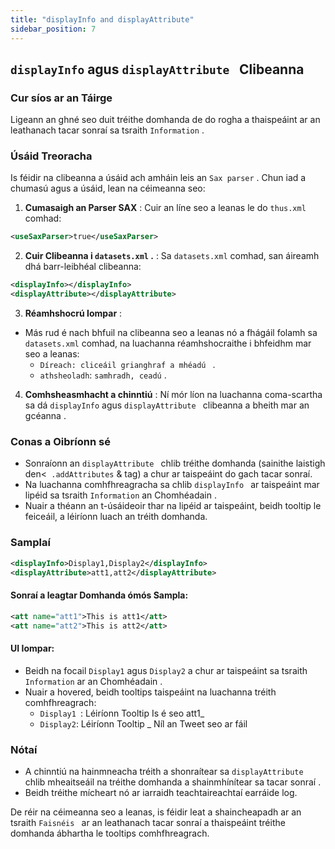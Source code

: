 ```yaml
---
title: "displayInfo and displayAttribute"
sidebar_position: 7
---
```

## `displayInfo` agus `displayAttribute ` Clibeanna

### Cur síos ar an Táirge
Ligeann an ghné seo duit tréithe domhanda de do rogha a thaispeáint ar an leathanach tacar sonraí sa tsraith `Information` .

### Úsáid Treoracha
Is féidir na clibeanna a úsáid ach amháin leis an `Sax parser` . Chun iad a chumasú agus a úsáid, lean na céimeanna seo:

1.  **Cumasaigh an Parser SAX** :
Cuir an líne seo a leanas le do ` thus.xml ` comhad:
   ```xml
   <useSaxParser>true</useSaxParser>
   ```

2.  **Cuir Clibeanna i `datasets.xml` .** :
Sa `datasets.xml` comhad, san áireamh dhá barr-leibhéal clibeanna:
   ```xml
   <displayInfo></displayInfo>
   <displayAttribute></displayAttribute>
   ```

3.  **Réamhshocrú Iompar** :
   - Más rud é nach bhfuil na clibeanna seo a leanas nó a fhágáil folamh sa `datasets.xml` comhad, na luachanna réamhshocraithe i bhfeidhm mar seo a leanas:
     - `Díreach: cliceáil grianghraf a mhéadú ` .
     - ` athsheoladh `: ` samhradh, ceadú ` .

4.  **Comhsheasmhacht a chinntiú** :
Ní mór líon na luachanna coma-scartha sa dá `displayInfo` agus `displayAttribute ` clibeanna a bheith mar an gcéanna .

### Conas a Oibríonn sé
- Sonraíonn an `displayAttribute ` chlib tréithe domhanda (sainithe laistigh den&lt;` .addAttributes` &amp; tag) a chur ar taispeáint do gach tacar sonraí.
- Na luachanna comhfhreagracha sa chlib `displayInfo ` ar taispeáint mar lipéid sa tsraith `Information` an Chomhéadain .
- Nuair a théann an t-úsáideoir thar na lipéid ar taispeáint, beidh tooltip le feiceáil, a léiríonn luach an tréith domhanda.

### Samplaí
```xml
<displayInfo>Display1,Display2</displayInfo>
<displayAttribute>att1,att2</displayAttribute>
```

#### Sonraí a leagtar Domhanda ómós Sampla:
```xml
<att name="att1">This is att1</att>
<att name="att2">This is att2</att>
```

#### UI Iompar:
- Beidh na focail `Display1` agus `Display2` a chur ar taispeáint sa tsraith `Information` ar an Chomhéadain .
- Nuair a hovered, beidh tooltips taispeáint na luachanna tréith comhfhreagrach:
  - `Display1 `: Léiríonn Tooltip Is é seo att1_
  - `Display2`: Léiríonn Tooltip _ Níl an Tweet seo ar fáil

### Nótaí
- A chinntiú na hainmneacha tréith a shonraítear sa `displayAttribute ` chlib mheaitseáil na tréithe domhanda a shainmhínítear sa tacar sonraí .
- Beidh tréithe mícheart nó ar iarraidh teachtaireachtaí earráide log.

De réir na céimeanna seo a leanas, is féidir leat a shaincheapadh ar an tsraith `Faisnéis ` ar an leathanach tacar sonraí a thaispeáint tréithe domhanda ábhartha le tooltips comhfhreagrach.

